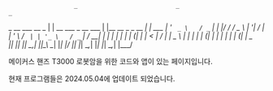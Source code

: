                       _                           _                           _       
  _ __ ___     __ _  | | __   ___   _ __   ___   | |__     __ _   _ __     __| |  ___ 
 | '_ ` _ \   / _` | | |/ /  / _ \ | '__| / __|  | '_ \   / _` | | '_ \   / _` | / __|
 | | | | | | | (_| | |   <  |  __/ | |    \__ \  | | | | | (_| | | | | | | (_| | \__ \
 |_| |_| |_|  \__,_| |_|\_\  \___| |_|    |___/  |_| |_|  \__,_| |_| |_|  \__,_| |___/
                                                                                      


메이커스 핸즈 T3000 로봇암을 위한 코드와 앱이 있는 페이지입니다.

현재 프로그램들은 2024.05.04에 업데이트 되었습니다.
